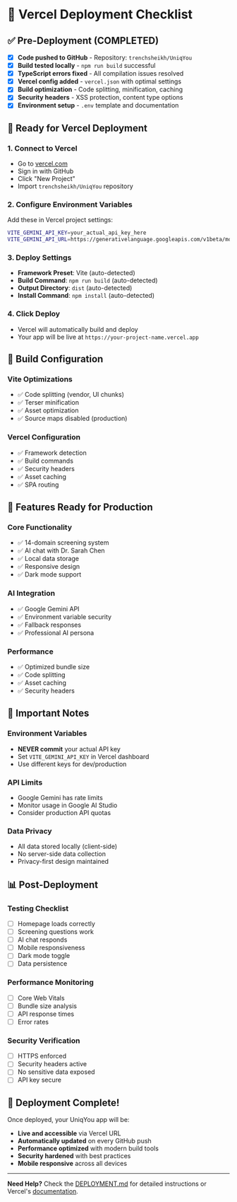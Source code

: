 # 🚀 Vercel Deployment Checklist

## ✅ Pre-Deployment (COMPLETED)

- [x] **Code pushed to GitHub** - Repository: `trenchsheikh/UniqYou`
- [x] **Build tested locally** - `npm run build` successful
- [x] **TypeScript errors fixed** - All compilation issues resolved
- [x] **Vercel config added** - `vercel.json` with optimal settings
- [x] **Build optimization** - Code splitting, minification, caching
- [x] **Security headers** - XSS protection, content type options
- [x] **Environment setup** - `.env` template and documentation

## 🎯 Ready for Vercel Deployment

### 1. **Connect to Vercel**
- Go to [vercel.com](https://vercel.com)
- Sign in with GitHub
- Click "New Project"
- Import `trenchsheikh/UniqYou` repository

### 2. **Configure Environment Variables**
Add these in Vercel project settings:
```bash
VITE_GEMINI_API_KEY=your_actual_api_key_here
VITE_GEMINI_API_URL=https://generativelanguage.googleapis.com/v1beta/models/gemini-1.5-flash:generateContent
```

### 3. **Deploy Settings**
- **Framework Preset**: Vite (auto-detected)
- **Build Command**: `npm run build` (auto-detected)
- **Output Directory**: `dist` (auto-detected)
- **Install Command**: `npm install` (auto-detected)

### 4. **Click Deploy**
- Vercel will automatically build and deploy
- Your app will be live at `https://your-project-name.vercel.app`

## 🔧 Build Configuration

### **Vite Optimizations**
- ✅ Code splitting (vendor, UI chunks)
- ✅ Terser minification
- ✅ Asset optimization
- ✅ Source maps disabled (production)

### **Vercel Configuration**
- ✅ Framework detection
- ✅ Build commands
- ✅ Security headers
- ✅ Asset caching
- ✅ SPA routing

## 📱 Features Ready for Production

### **Core Functionality**
- ✅ 14-domain screening system
- ✅ AI chat with Dr. Sarah Chen
- ✅ Local data storage
- ✅ Responsive design
- ✅ Dark mode support

### **AI Integration**
- ✅ Google Gemini API
- ✅ Environment variable security
- ✅ Fallback responses
- ✅ Professional AI persona

### **Performance**
- ✅ Optimized bundle size
- ✅ Code splitting
- ✅ Asset caching
- ✅ Security headers

## 🚨 Important Notes

### **Environment Variables**
- **NEVER commit** your actual API key
- Set `VITE_GEMINI_API_KEY` in Vercel dashboard
- Use different keys for dev/production

### **API Limits**
- Google Gemini has rate limits
- Monitor usage in Google AI Studio
- Consider production API quotas

### **Data Privacy**
- All data stored locally (client-side)
- No server-side data collection
- Privacy-first design maintained

## 📊 Post-Deployment

### **Testing Checklist**
- [ ] Homepage loads correctly
- [ ] Screening questions work
- [ ] AI chat responds
- [ ] Mobile responsiveness
- [ ] Dark mode toggle
- [ ] Data persistence

### **Performance Monitoring**
- [ ] Core Web Vitals
- [ ] Bundle size analysis
- [ ] API response times
- [ ] Error rates

### **Security Verification**
- [ ] HTTPS enforced
- [ ] Security headers active
- [ ] No sensitive data exposed
- [ ] API key secure

## 🎉 Deployment Complete!

Once deployed, your UniqYou app will be:
- **Live and accessible** via Vercel URL
- **Automatically updated** on every GitHub push
- **Performance optimized** with modern build tools
- **Security hardened** with best practices
- **Mobile responsive** across all devices

---

**Need Help?** Check the [DEPLOYMENT.md](./DEPLOYMENT.md) for detailed instructions or Vercel's [documentation](https://vercel.com/docs).
